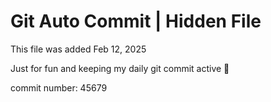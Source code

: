 # Git Auto Commit | Hidden File

This file was added Feb 12, 2025

Just for fun and keeping my daily git commit active 🤪

commit number: 45679
